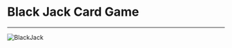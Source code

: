 # Black Jack Card Game
----
![BlackJack](https://github.com/pbs1057/MFCApplication2/assets/138650046/4a90e829-5b9e-407e-bce6-68cfb7098068)
